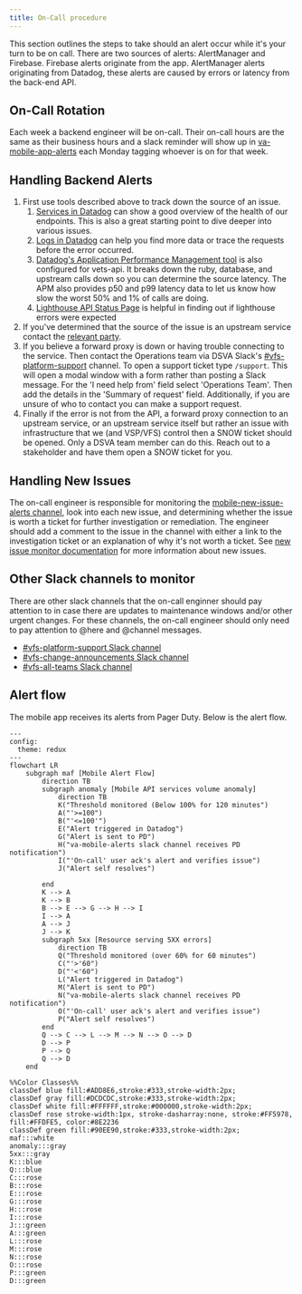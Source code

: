 ```yaml
---
title: On-Call procedure
---
```


This section outlines the steps to take should an alert occur while it's your turn to be on call. There are two sources of alerts: AlertManager and Firebase. Firebase alerts originate from the app. AlertManager alerts originating from Datadog, these alerts are caused by errors or latency from the back-end API.

## On-Call Rotation

Each week a backend engineer will be on-call. Their on-call hours are the same as their business hours and a slack reminder will show up in [va-mobile-app-alerts](https://dsva.slack.com/archives/C021WCL114J) each Monday tagging whoever is on for that week.

## Handling Backend Alerts

1. First use tools described above to track down the source of an issue.
   1. [Services in Datadog](https://vagov.ddog-gov.com/apm/services/mobile-app/operations/rack.request/resources?dependencyMap=qson%3A%28data%3A%28telemetrySelection%3Aall_sources%29%2Cversion%3A%210%29&env=eks-prod&fromUser=false&groupMapByOperation=null&panels=qson%3A%28data%3A%28%29%2Cversion%3A%210%29&resources=qson%3A%28data%3A%28visible%3A%21t%2Chits%3A%28selected%3Atotal%29%2Cerrors%3A%28selected%3Atotal%29%2Clatency%3A%28selected%3Ap95%29%2CtopN%3A%215%29%2Cversion%3A%211%29&s3BucketDetails=qson%3A%28data%3A%28%29%2Cversion%3A%210%29&summary=qson%3A%28data%3A%28visible%3A%21t%2Cerrors%3A%28selected%3Acount%29%2Chits%3A%28selected%3Acount%29%2Clatency%3A%28selected%3Alatency%2Cslot%3A%28agg%3A95%29%2Cdistribution%3A%28isLogScale%3A%21f%29%2CshowTraceOutliers%3A%21t%29%2Csublayer%3A%28slot%3A%28layers%3Aservice%29%2Cselected%3Apercentage%29%29%2Cversion%3A%211%29&view=spans&start=1715100779219&end=1715104379219&paused=false) can show a good overview of the health of our endpoints. This is also a great starting point to dive deeper into various issues.
   2. [Logs in Datadog](https://vagov.ddog-gov.com/logs) can help you find more data or trace the requests before the error occurred.
   3. [Datadog's Application Performance Management tool](https://vagov.ddog-gov.com/apm/services/vets-api/operations/rack.request/resources?env=production) is also configured for vets-api. It breaks down the ruby, database, and upstream calls down so you can determine the source latency. The APM also provides p50 and p99 latency data to let us know how slow the worst 50% and 1% of calls are doing.
   4. [Lighthouse API Status Page](https://valighthouse.statuspage.io/#) is helpful in finding out if lighthouse errors were expected
2. If you've determined that the source of the issue is an upstream service contact the [relevant party](../Architecture/Services.md#service_contacts).
3. If you believe a forward proxy is down or having trouble connecting to the service. Then contact the Operations team via DSVA Slack's [#vfs-platform-support](https://dsva.slack.com/archives/CBU0KDSB1) channel. To open a support ticket type `/support`. This will open a modal window with a form rather than posting a Slack message. For the 'I need help from' field select 'Operations Team'. Then add the details in the 'Summary of request' field. Additionally, if you are unsure of who to contact you can make a support request.
4. Finally if the error is not from the API, a forward proxy connection to an upstream service, or an upstream service itself but rather an issue with infrastructure that we (and VSP/VFS) control then a SNOW ticket should be opened. Only a DSVA team member can do this. Reach out to a stakeholder and have them open a SNOW ticket for you.

## Handling New Issues

The on-call engineer is responsible for monitoring the [mobile-new-issue-alerts channel](https://vagov.ddog-gov.com/monitors/213410), look into each new issue, and determining whether the issue is worth a ticket for further investigation or remediation. The engineer should add a comment to the issue in the channel with either a link to the investigation ticket or an explanation of why it's not worth a ticket. See [new issue monitor documentation](./DataDog.md#new-issues-monitor) for more information about new issues.

## Other Slack channels to monitor

There are other slack channels that the on-call enginner should pay attention to in case there are updates to maintenance windows and/or other urgent changes. For these channels, the on-call engineer should only need to pay attention to @here and @channel messages.

- [#vfs-platform-support Slack channel](https://dsva.slack.com/archives/CBU0KDSB1)
- [#vfs-change-announcements Slack channel](https://dsva.slack.com/archives/C03R5SBELQM)
- [#vfs-all-teams Slack channel](https://dsva.slack.com/archives/CE4304QPK)

## Alert flow

The mobile app receives its alerts from Pager Duty.  Below is the alert flow.

```mermaid
---
config:
  theme: redux
---
flowchart LR
    subgraph maf [Mobile Alert Flow]
        direction TB
        subgraph anomaly [Mobile API services volume anomaly]
            direction TB
            K("Threshold monitored (Below 100% for 120 minutes")
            A("'>=100")
            B("'<=100'")
            E("Alert triggered in Datadog")
            G("Alert is sent to PD")
            H("va-mobile-alerts slack channel receives PD notification")
            I("'On-call' user ack's alert and verifies issue")
            J("Alert self resolves")

        end
        K --> A
        K --> B
        B --> E --> G --> H --> I
        I --> A
        A --> J
        J --> K
        subgraph 5xx [Resource serving 5XX errors]
            direction TB
            Q("Threshold monitored (over 60% for 60 minutes")
            C("'>'60") 
            D("'<'60")
            L("Alert triggered in Datadog")
            M("Alert is sent to PD")
            N("va-mobile-alerts slack channel receives PD notification")
            O("'On-call' user ack's alert and verifies issue")
            P("Alert self resolves")
        end
        Q --> C --> L --> M --> N --> O --> D
        D --> P
        P --> Q
        Q --> D
    end

%%Color Classes%%
classDef blue fill:#ADD8E6,stroke:#333,stroke-width:2px;
classDef gray fill:#DCDCDC,stroke:#333,stroke-width:2px;
classDef white fill:#FFFFFF,stroke:#000000,stroke-width:2px;
classDef rose stroke-width:1px, stroke-dasharray:none, stroke:#FF5978, fill:#FFDFE5, color:#8E2236
classDef green fill:#90EE90,stroke:#333,stroke-width:2px;
maf:::white
anomaly:::gray
5xx:::gray
K:::blue
Q:::blue
C:::rose
B:::rose
E:::rose
G:::rose
H:::rose
I:::rose
J:::green
A:::green
L:::rose
M:::rose
N:::rose
O:::rose
P:::green
D:::green
```